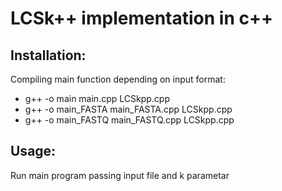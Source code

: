 # LCSk++ implementation in c++

## Installation:
Compiling main function depending on input format:
 - g++ -o main main.cpp LCSkpp.cpp
 - g++ -o main_FASTA main_FASTA.cpp LCSkpp.cpp
 - g++ -o main_FASTQ main_FASTQ.cpp LCSkpp.cpp

## Usage:
Run main program passing input file and k parametar

